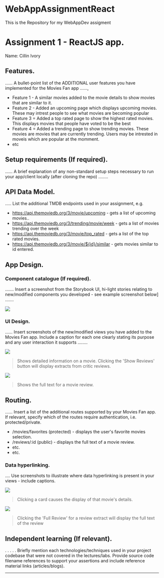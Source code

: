 # WebAppAssignmentReact
This is the Repository for my WebAppDev assigment
# Assignment 1 - ReactJS app.

Name: Cillin Ivory

## Features.

...... A bullet-point list of the ADDITIONAL user features you have implemented for the  Movies Fan app ......,
 
 + Feature 1 - A similar movies added to the movie details to show movies that are similar to it. 
 + Feature 2 - Added an upcoming page which displays upcoming movies. These may intrest people to see what movies are becoming popular
 + Feature 3 = Added a top rated page to show the highest rated movies. This displays movies that people have voted to be the best
 + Feature 4 = Added a trending page to show trending movies. These movies are movies that are currently trending. Users  may be intrested in moveis which are popular at the momment.
 + etc

## Setup requirements (If required).

...... A brief explanation of any non-standard setup steps necessary to run your app/client locally (after cloning the repo) ........

## API Data Model.

..... List the additional TMDB endpoints used in your assignment, e.g.

+ https://api.themoviedb.org/3/movie/upcoming - gets a list of upcoming movies.. 
+ https://api.themoviedb.org/3/trending/movie/week - gets a list of movies trending over the week
+ https://api.themoviedb.org/3/movie/top_rated - gets a list of the top rated movies.
+ https://api.themoviedb.org/3/movie/${id}/similar - gets movies similar to id entered.

## App Design.

### Component catalogue (If required).

....... Insert a screenshot from the Storybook UI, hi-light stories relating to new/modified components you developed - see example screenshot below] .......

![][stories]

### UI Design.

...... Insert screenshots of the new/modified views you have added to the Movies Fan app. Include a caption for each one clearly stating its purpose and any user interaction it supports ........

![][movieDetail]
>Shows detailed information on a movie. Clicking the 'Show Reviews' button will display extracts from critic reviews.

![][review]
>Shows the full text for a movie review. 

## Routing.

...... Insert a list of the additional routes supported by your Movies Fan app. If relevant, specify which of the routes require authentication, i.e. protected/private.

+ /movies/favorites (protected) - displays the user's favorite movies selection.
+ /reviews/:id (public) - displays the full text of a movie review.
+ etc.
+ etc.

### Data hyperlinking.

.... Use screenshots to illustrate where data hyperlinking is present in your views - include captions.

![][cardLink]
> Clicking a card causes the display of that movie's details.

![][reviewLink]
>Clicking the 'Full Review' for a review extract will display the full text of the review

## Independent learning (If relevant).

. . . . . Briefly mention each technologies/techniques used in your project codebase that were not covered in the lectures/labs. Provide source code filename references to support your assertions and include reference material links (articles/blogs).

---------------------------------

[model]: ./data.jpg
[movieDetail]: ./public/movieDetail.png
[review]: ./public/review.png
[reviewLink]: ./public/reviewLink.png
[cardLink]: ./public/cardLink.png
[stories]: ./public/storybook.png
